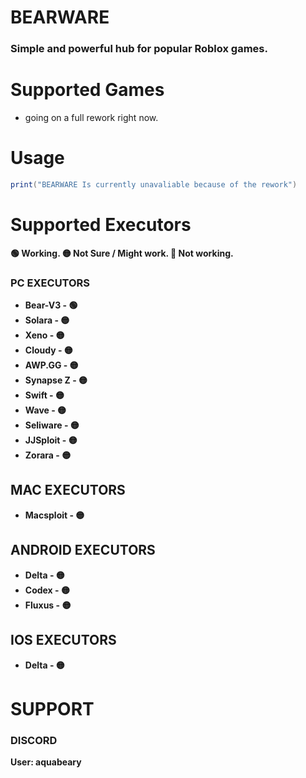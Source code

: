 # BEARWARE

### Simple and powerful hub for popular Roblox games.

# Supported Games
- going on a full rework right now.

# Usage
```lua
print("BEARWARE Is currently unavaliable because of the rework")
```

# Supported Executors
**🟢 Working.
🟡 Not Sure / Might work.
🔴 Not working.**

### PC EXECUTORS

- **Bear-V3 - 🟢**
- **Solara - 🟡**
- **Xeno - 🟡**
- **Cloudy - 🟡**
- **AWP.GG - 🟡**
- **Synapse Z - 🟡**
- **Swift - 🟡**
- **Wave - 🟡**
- **Seliware - 🟡**
- **JJSploit - 🟡**
- **Zorara - 🟡**

## MAC EXECUTORS

- **Macsploit - 🟡**

## ANDROID EXECUTORS

- **Delta - 🟡**
- **Codex - 🟡**
- **Fluxus - 🟡**

## IOS EXECUTORS

- **Delta - 🟡**

# SUPPORT

### DISCORD
**User: aquabeary**
